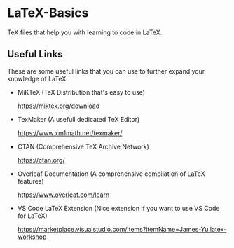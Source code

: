 # LaTeX-Basics
TeX files that help you with learning to code in LaTeX.

## Useful Links
These are some useful links that you can use to further expand your knowledge of LaTeX.

- MiKTeX  (TeX Distribution that's easy to use)

  https://miktex.org/download

- TexMaker (A usefull dedicated TeX Editor)
  
  https://www.xm1math.net/texmaker/

- CTAN (Comprehensive TeX Archive Network)

  https://ctan.org/

- Overleaf Documentation (A comprehensive compilation of LaTeX features)

  https://www.overleaf.com/learn

- VS Code LaTeX Extension (Nice extension if you want to use VS Code for LaTeX)

  https://marketplace.visualstudio.com/items?itemName=James-Yu.latex-workshop
